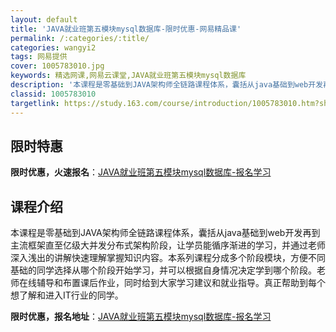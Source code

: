 ```yaml
---
layout: default
title: 'JAVA就业班第五模块mysql数据库-限时优惠-网易精品课'
permalink: /:categories/:title/
categories: wangyi2
tags: 网易提供
cover: 1005783010.jpg
keywords: 精选网课,网易云课堂,JAVA就业班第五模块mysql数据库
description: '本课程是零基础到JAVA架构师全链路课程体系，囊括从java基础到web开发再到主流框架直至亿级大并发分布式架构阶段，让'
classid: 1005783010
targetlink: https://study.163.com/course/introduction/1005783010.htm?share=1&shareId=1025206652&utm_campaign=share&utm_medium=iphoneShare&utm_source=&utm_u=1025206652
---
```


## 限时特惠

**限时优惠，火速报名**：[JAVA就业班第五模块mysql数据库-报名学习](https://study.163.com/course/introduction/1005783010.htm?share=1&shareId=1025206652&utm_campaign=share&utm_medium=iphoneShare&utm_source=&utm_u=1025206652)

## 课程介绍

本课程是零基础到JAVA架构师全链路课程体系，囊括从java基础到web开发再到主流框架直至亿级大并发分布式架构阶段，让学员能循序渐进的学习，并通过老师深入浅出的讲解快速理解掌握知识内容。本系列课程分成多个阶段模块，方便不同基础的同学选择从哪个阶段开始学习，并可以根据自身情况决定学到哪个阶段。老师在线辅导和布置课后作业，同时给到大家学习建议和就业指导。真正帮助到每个想了解和进入IT行业的同学。

**限时优惠，报名地址**：[JAVA就业班第五模块mysql数据库-报名学习](https://study.163.com/course/introduction/1005783010.htm?share=1&shareId=1025206652&utm_campaign=share&utm_medium=iphoneShare&utm_source=&utm_u=1025206652)

